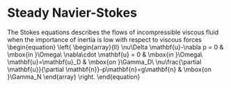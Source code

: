 # Steady Navier-Stokes

The Stokes equations describes the flows of incompressible viscous fluid when the importance of inertia is low with respect to viscous forces
\begin{equation}
\left\{
    \begin{array}{ll}
        \nu\Delta \mathbf{u}-\nabla p = 0 & \mbox{in }\Omega\\
        \nabla\cdot \mathbf{u} = 0 & \mbox{in }\Omega\\
        \mathbf{u}=\mathbf{u}_D & \mbox{on }\Gamma_D\\
        \nu\frac{\partial \mathbf{u}}{\partial \mathbf{n}}-p\mathbf{n}=g\mathbf{n} & \mbox{on }\Gamma_N
    \end{array}
\right.
\end{equation}